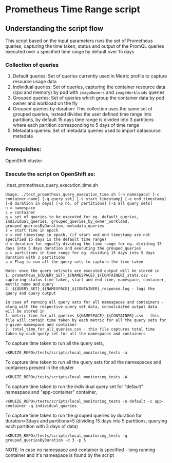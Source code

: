 # Prometheus Time Range script

## Understanding the script flow
This script based on the input parameters runs the set of Prometheus queries, capturing the time taken, status and output of the PromQL queries executed over a specified time range by default over
15 days

### Collection of queries
1. Default queries: Set of queries currently used in Metric profile to capture resource usage data 
2. Individual queries: Set of queries, capturing the container resource data (cpu and memory) by pod with `imageOwners` and `imageWorkloads` queries
3. Grouped queries: Set of queries which group the container data by pod owner and workload on the fly
4. Grouped queries by duration: This collection uses the same set of grouped queries, instead divides the user defined time range into partitions, by default 15 days time range is divided into 3 partitions where each partition corresponding to 5 days of time range
5. Metadata queries: Set of metadata queries used to import datasource metadata 


### Prerequisites:
OpenShift cluster

### Execute the script on OpenShift as:
./test_prometheus_query_execution_time.sh

```
Usage: ./test_prometheus_query_execution_time.sh [-n namespace] [-c container-name] [-q query_set] [-s start_timestamp] [-e end_timestamp] [-d duration in days] [-p no. of partitions] [-a all query sets]
n = namespace
c = container
q = set of queries to be executed for eg. default_queries, individual_queries, grouped_queries_by_owner_workload, grouped_queriesByDuration, metadata_queries
s = start time in epoch
e = end timestamp in epoch, (if start and end timestamp are not specified 15 days is the default time range)
d = duration for equally dividing the time range for eg. dividing 15 days into 5 days duration and executing the grouped_queries
p = partitions in time range for eg. dividing 15 days into 5 days duration with 3 partitions
a = Flag to run all the query sets to capture the time taken

Note: once the query set/sets are executed output will be stored in 
1. prometheus_${QUERY_SET}_${NAMESPACE}_${CONTAINER}_stats.csv - capturing status time taken, start and end time, namespace, container, metric_name and query 
2. ${QUERY_SET}_${NAMESPACE}_${CONTAINER}_response.log - logs the query and query output

In case of running all query sets for all namespaces and containers - along with the respective query set data, consolidated output data will be stored in
1. metric_time_for_all_queries_${NAMESPACE}_${CONTAINER}.csv - this file will contain time taken by each metric for all the query sets for a given namespace and container 
2. total_time_for_all_queries.csv - this file captures total time taken by each query set for all the namespaces and containers
```

To capture time taken to run all the query sets,

```
<KRUIZE_REPO>/tests/scripts/local_monitoring_tests -a 
```

To capture time taken to run all the query sets for all the namespaces and containers present in the cluster

```
<KRUIZE_REPO>/tests/scripts/local_monitoring_tests -A 
```

To capture time taken to run the individual query set for "default" namespace and "app-container" container,

```
<KRUIZE_REPO>/tests/scripts/local_monitoring_tests -n default -c app-container -q individual_queries
```

To capture time taken to run the grouped queries by duration for duration=3days and partitions=5 (dividing 15 days into 5 partitions, querying each partition with 3 days of data)

```
<KRUIZE_REPO>/tests/scripts/local_monitoring_tests -q grouped_queriesByDuration -d 3 -p 5
```

NOTE: In case no namespace and container is specified - long running container and it's namespace is found by the script